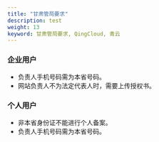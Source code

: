 ```yaml
---
title: "甘肃管局要求"
description: test
weight: 13
keyword: 甘肃管局要求, QingCloud, 青云
---
```




### 企业用户

- 负责人手机号码需为本省号码。
- 网站负责人不为法定代表人时，需要上传授权书。

### 个人用户

- 非本省身份证不能进行个人备案。
- 负责人手机号码需为本省号码。

